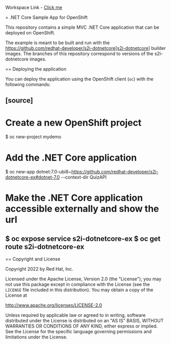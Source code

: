 Workspace Link - [Click me ](https://devspaces.apps.cluster-w7sdm.w7sdm.sandbox291.opentlc.com/kube-admin/quiz-api/3100/)



= .NET Core Sample App for OpenShift

This repository contains a simple MVC .NET Core application that can be deployed on OpenShift.

The example is meant to be built and run with the https://github.com/redhat-developer/s2i-dotnetcore[s2i-dotnetcore] builder
images. The branches of this repository correspond to versions of the s2i-dotnetcore images.

== Deploying the application

You can deploy the application using the OpenShift client (`oc`) with the following commands:

[source]
-----
# Create a new OpenShift project
$ oc new-project mydemo

# Add the .NET Core application
$ oc new-app dotnet:7.0-ubi8~https://github.com/redhat-developer/s2i-dotnetcore-ex#dotnet-7.0 --context-dir QuizAPI

# Make the .NET Core application accessible externally and show the url
$ oc expose service s2i-dotnetcore-ex
$ oc get route s2i-dotnetcore-ex
-----

== Copyright and License

Copyright 2022 by Red Hat, Inc.

Licensed under the Apache License, Version 2.0 (the "License"); you may not
use this package except in compliance with the License (see the `LICENSE` file
included in this distribution). You may obtain a copy of the License at

   http://www.apache.org/licenses/LICENSE-2.0

Unless required by applicable law or agreed to in writing, software
distributed under the License is distributed on an "AS IS" BASIS, WITHOUT
WARRANTIES OR CONDITIONS OF ANY KIND, either express or implied. See the
License for the specific language governing permissions and limitations under
the License.
